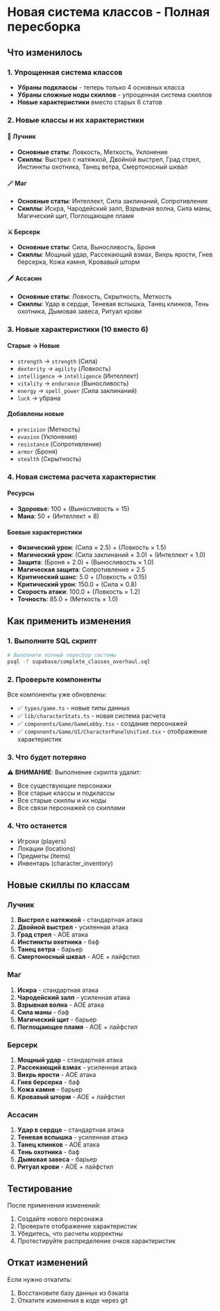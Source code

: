 # Новая система классов - Полная пересборка

## Что изменилось

### 1. Упрощенная система классов
- **Убраны подклассы** - теперь только 4 основных класса
- **Убраны сложные ноды скиллов** - упрощенная система скиллов
- **Новые характеристики** вместо старых 6 статов

### 2. Новые классы и их характеристики

#### 🏹 Лучник
- **Основные статы**: Ловкость, Меткость, Уклонение
- **Скиллы**: Выстрел с натяжкой, Двойной выстрел, Град стрел, Инстинкты охотника, Танец ветра, Смертоносный шквал

#### 🪄 Маг  
- **Основные статы**: Интеллект, Сила заклинаний, Сопротивление
- **Скиллы**: Искра, Чародейский залп, Взрывная волна, Сила маны, Магический щит, Поглощающее пламя

#### ⚔️ Берсерк
- **Основные статы**: Сила, Выносливость, Броня  
- **Скиллы**: Мощный удар, Рассекающий взмах, Вихрь ярости, Гнев берсерка, Кожа камня, Кровавый шторм

#### 🗡️ Ассасин
- **Основные статы**: Ловкость, Скрытность, Меткость
- **Скиллы**: Удар в сердце, Теневая вспышка, Танец клинков, Тень охотника, Дымовая завеса, Ритуал крови

### 3. Новые характеристики (10 вместо 6)

#### Старые → Новые
- `strength` → `strength` (Сила)
- `dexterity` → `agility` (Ловкость) 
- `intelligence` → `intelligence` (Интеллект)
- `vitality` → `endurance` (Выносливость)
- `energy` → `spell_power` (Сила заклинаний)
- `luck` → убрана

#### Добавлены новые
- `precision` (Меткость)
- `evasion` (Уклонение) 
- `resistance` (Сопротивление)
- `armor` (Броня)
- `stealth` (Скрытность)

### 4. Новая система расчета характеристик

#### Ресурсы
- **Здоровье**: 100 + (Выносливость × 15)
- **Мана**: 50 + (Интеллект × 8)

#### Боевые характеристики
- **Физический урон**: (Сила × 2.5) + (Ловкость × 1.5)
- **Магический урон**: (Сила заклинаний × 3.0) + (Интеллект × 1.0)
- **Защита**: (Броня × 2.0) + (Выносливость × 1.0)
- **Магическая защита**: Сопротивление × 2.5
- **Критический шанс**: 5.0 + (Ловкость × 0.15)
- **Критический урон**: 150.0 + (Сила × 0.8)
- **Скорость атаки**: 100.0 + (Ловкость × 1.2)
- **Точность**: 85.0 + (Меткость × 1.0)

## Как применить изменения

### 1. Выполните SQL скрипт
```bash
# Выполните полный пересбор системы
psql -f supabase/complete_classes_overhaul.sql
```

### 2. Проверьте компоненты
Все компоненты уже обновлены:
- ✅ `types/game.ts` - новые типы данных
- ✅ `lib/characterStats.ts` - новая система расчета
- ✅ `components/Game/GameLobby.tsx` - создание персонажей
- ✅ `components/Game/UI/CharacterPanelUnified.tsx` - отображение характеристик

### 3. Что будет потеряно
⚠️ **ВНИМАНИЕ**: Выполнение скрипта удалит:
- Все существующие персонажи
- Все старые классы и подклассы
- Все старые скиллы и их ноды
- Все связи персонажей со скиллами

### 4. Что останется
- Игроки (players)
- Локации (locations) 
- Предметы (items)
- Инвентарь (character_inventory)

## Новые скиллы по классам

### Лучник
1. **Выстрел с натяжкой** - стандартная атака
2. **Двойной выстрел** - усиленная атака  
3. **Град стрел** - AOE атака
4. **Инстинкты охотника** - баф
5. **Танец ветра** - барьер
6. **Смертоносный шквал** - AOE + лайфстил

### Маг
1. **Искра** - стандартная атака
2. **Чародейский залп** - усиленная атака
3. **Взрывная волна** - AOE атака  
4. **Сила маны** - баф
5. **Магический щит** - барьер
6. **Поглощающее пламя** - AOE + лайфстил

### Берсерк
1. **Мощный удар** - стандартная атака
2. **Рассекающий взмах** - усиленная атака
3. **Вихрь ярости** - AOE атака
4. **Гнев берсерка** - баф  
5. **Кожа камня** - барьер
6. **Кровавый шторм** - AOE + лайфстил

### Ассасин
1. **Удар в сердце** - стандартная атака
2. **Теневая вспышка** - усиленная атака
3. **Танец клинков** - AOE атака
4. **Тень охотника** - баф
5. **Дымовая завеса** - барьер  
6. **Ритуал крови** - AOE + лайфстил

## Тестирование

После применения изменений:
1. Создайте нового персонажа
2. Проверьте отображение характеристик
3. Убедитесь, что расчеты корректны
4. Протестируйте распределение очков характеристик

## Откат изменений

Если нужно откатить:
1. Восстановите базу данных из бэкапа
2. Откатите изменения в коде через git

